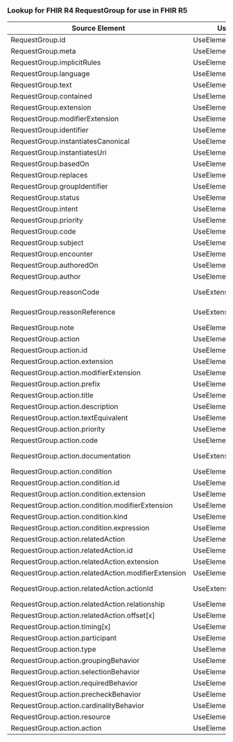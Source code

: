 ### Lookup for FHIR R4 RequestGroup for use in FHIR R5

| Source Element | Usage | Target |
| -------------- | ----- | ------ |
| RequestGroup.id | UseElementRenamed | RequestOrchestration.id |
| RequestGroup.meta | UseElementRenamed | RequestOrchestration.meta |
| RequestGroup.implicitRules | UseElementRenamed | RequestOrchestration.implicitRules |
| RequestGroup.language | UseElementRenamed | RequestOrchestration.language |
| RequestGroup.text | UseElementRenamed | RequestOrchestration.text |
| RequestGroup.contained | UseElementRenamed | RequestOrchestration.contained |
| RequestGroup.extension | UseElementRenamed | RequestOrchestration.extension |
| RequestGroup.modifierExtension | UseElementRenamed | RequestOrchestration.modifierExtension |
| RequestGroup.identifier | UseElementRenamed | RequestOrchestration.identifier |
| RequestGroup.instantiatesCanonical | UseElementRenamed | RequestOrchestration.instantiatesCanonical |
| RequestGroup.instantiatesUri | UseElementRenamed | RequestOrchestration.instantiatesUri |
| RequestGroup.basedOn | UseElementRenamed | RequestOrchestration.basedOn |
| RequestGroup.replaces | UseElementRenamed | RequestOrchestration.replaces |
| RequestGroup.groupIdentifier | UseElementRenamed | RequestOrchestration.groupIdentifier |
| RequestGroup.status | UseElementRenamed | RequestOrchestration.status |
| RequestGroup.intent | UseElementRenamed | RequestOrchestration.intent |
| RequestGroup.priority | UseElementRenamed | RequestOrchestration.priority |
| RequestGroup.code | UseElementRenamed | RequestOrchestration.code |
| RequestGroup.subject | UseElementRenamed | RequestOrchestration.subject |
| RequestGroup.encounter | UseElementRenamed | RequestOrchestration.encounter |
| RequestGroup.authoredOn | UseElementRenamed | RequestOrchestration.authoredOn |
| RequestGroup.author | UseElementRenamed | RequestOrchestration.author |
| RequestGroup.reasonCode | UseExtension | http://hl7.org/fhir/4.0/StructureDefinition/extension-RequestGroup.reasonCode |
| RequestGroup.reasonReference | UseExtension | http://hl7.org/fhir/4.0/StructureDefinition/extension-RequestGroup.reasonReference |
| RequestGroup.note | UseElementRenamed | RequestOrchestration.note |
| RequestGroup.action | UseElementRenamed | RequestOrchestration.action |
| RequestGroup.action.id | UseElementRenamed | RequestOrchestration.action.id |
| RequestGroup.action.extension | UseElementRenamed | RequestOrchestration.action.extension |
| RequestGroup.action.modifierExtension | UseElementRenamed | RequestOrchestration.action.modifierExtension |
| RequestGroup.action.prefix | UseElementRenamed | RequestOrchestration.action.prefix |
| RequestGroup.action.title | UseElementRenamed | RequestOrchestration.action.title |
| RequestGroup.action.description | UseElementRenamed | RequestOrchestration.action.description |
| RequestGroup.action.textEquivalent | UseElementRenamed | RequestOrchestration.action.textEquivalent |
| RequestGroup.action.priority | UseElementRenamed | RequestOrchestration.action.priority |
| RequestGroup.action.code | UseElementRenamed | RequestOrchestration.action.code |
| RequestGroup.action.documentation | UseExtension | http://hl7.org/fhir/4.0/StructureDefinition/extension-RequestGroup.action.documentation |
| RequestGroup.action.condition | UseElementRenamed | RequestOrchestration.action.condition |
| RequestGroup.action.condition.id | UseElementRenamed | RequestOrchestration.action.condition.id |
| RequestGroup.action.condition.extension | UseElementRenamed | RequestOrchestration.action.condition.extension |
| RequestGroup.action.condition.modifierExtension | UseElementRenamed | RequestOrchestration.action.condition.modifierExtension |
| RequestGroup.action.condition.kind | UseElementRenamed | RequestOrchestration.action.condition.kind |
| RequestGroup.action.condition.expression | UseElementRenamed | RequestOrchestration.action.condition.expression |
| RequestGroup.action.relatedAction | UseElementRenamed | RequestOrchestration.action.relatedAction |
| RequestGroup.action.relatedAction.id | UseElementRenamed | RequestOrchestration.action.relatedAction.id |
| RequestGroup.action.relatedAction.extension | UseElementRenamed | RequestOrchestration.action.relatedAction.extension |
| RequestGroup.action.relatedAction.modifierExtension | UseElementRenamed | RequestOrchestration.action.relatedAction.modifierExtension |
| RequestGroup.action.relatedAction.actionId | UseExtension | http://hl7.org/fhir/4.0/StructureDefinition/extension-RequestGroup.action.relatedAction.actionId |
| RequestGroup.action.relatedAction.relationship | UseElementRenamed | RequestOrchestration.action.relatedAction.relationship |
| RequestGroup.action.relatedAction.offset[x] | UseElementRenamed | RequestOrchestration.action.relatedAction.offset[x] |
| RequestGroup.action.timing[x] | UseElementRenamed | RequestOrchestration.action.timing[x] |
| RequestGroup.action.participant | UseElementRenamed | RequestOrchestration.action.participant |
| RequestGroup.action.type | UseElementRenamed | RequestOrchestration.action.type |
| RequestGroup.action.groupingBehavior | UseElementRenamed | RequestOrchestration.action.groupingBehavior |
| RequestGroup.action.selectionBehavior | UseElementRenamed | RequestOrchestration.action.selectionBehavior |
| RequestGroup.action.requiredBehavior | UseElementRenamed | RequestOrchestration.action.requiredBehavior |
| RequestGroup.action.precheckBehavior | UseElementRenamed | RequestOrchestration.action.precheckBehavior |
| RequestGroup.action.cardinalityBehavior | UseElementRenamed | RequestOrchestration.action.cardinalityBehavior |
| RequestGroup.action.resource | UseElementRenamed | RequestOrchestration.action.resource |
| RequestGroup.action.action | UseElementRenamed | RequestOrchestration.action.action |
